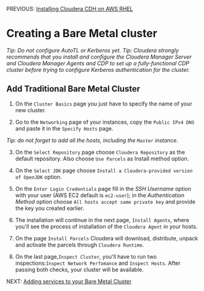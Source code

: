 PREVIOUS: [Installing Cloudera CDH on AWS RHEL](https://github.com/Bruno-Jander/CDH-on-AWS-EC2-RHEL/blob/b63f4fd9e5f6a01b285fae5cbaf4270880ff47e5/Cloudera_CDH_on_AWS%20(Part%202).md)

# Creating a Bare Metal cluster

*Tip: Do not configure AutoTL or Kerberos yet.*
*Tip: Cloudera strongly recommends that you install and configure the Cloudera Manager Server and Cloudera Manager Agents and CDP to set up a fully-functional CDP cluster _before_ trying to configure Kerberos authentication for the cluster.*

## Add Traditional Bare Metal Cluster

1) On the `Cluster Basics` page you just have to specify the name of your new cluster.

2) Go to the `Networking` page of your instances, copy the `Public IPv4 DNS` and paste it in the `Specify Hosts` page.

*Tip: do not forget to add all the hosts, including the `Master` instance.*

3) On the `Select Repository` page choose `Cloudera Repository` as the default repository. Also choose `Use Parcels` as Install method option.

4) On the `Select JDK` page choose `Install a Cloudera-provided version of OpenJDK` option.

5) On the `Enter Login Credentials` page fill in the *SSH Username* option with your user (AWS EC2 default is `ec2-user`); in the *Authentication Method* option choose `All hosts accept same private key` and provide the key you created earlier.

6) The installation will continue in the next page, `Install Agents`, where you'll see the process of installation of the `Cloudera Agent` in your hosts.

7) On the page `Install Parcels` Cloudera will download, distribute, unpack and activate the parcels through `Cloudera Runtime`.

8) On the last page,`Inspect Cluster`, you'll have to run two inspections:`Inspect Network Perfomance` and `Inspect Hosts`. After passing both checks, your cluster will be available. 

NEXT: [Adding services to your Bare Metal Cluster](https://github.com/Bruno-Jander/CDH-on-AWS-EC2-RHEL/blob/b63f4fd9e5f6a01b285fae5cbaf4270880ff47e5/Cloudera_CDH_on_AWS%20(Part%204).md)

